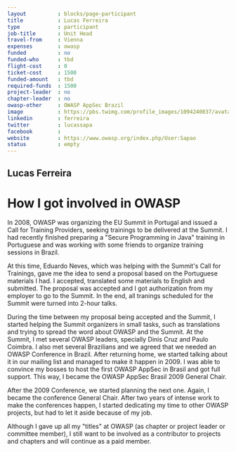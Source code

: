 ```yaml
---
layout          : blocks/page-participant
title           : Lucas Ferreira
type            : participant
job-title       : Unit Head
travel-from     : Vienna
expenses        : owasp
funded          : no
funded-who      : tbd
flight-cost     : 0
ticket-cost     : 1500
funded-amount   : tbd
required-funds  : 1500
project-leader  : no
chapter-leader  : no
owasp-other     : OWASP AppSec Brazil
image           : https://pbs.twimg.com/profile_images/1094240037/avatar.southpark.gif
linkedin        : ferreira
twitter         : lucassapa
facebook        : 
website         : https://www.owasp.org/index.php/User:Sapao
status          : empty
---
```


## Lucas Ferreira

# How I got involved in OWASP

In 2008, OWASP was organizing the EU Summit in Portugal and issued a Call for Training Providers, seeking trainings to be delivered at the Summit. I had recently finished preparing a "Secure Programming in Java" training in Portuguese and was working with some friends to organize training sessions in Brazil.

At this time, Eduardo Neves, which was helping with the Summit's Call for Trainings, gave me the idea to send a proposal based on the Portuguese materials I had. I accepted, translated some materials to English and submitted. The proposal was accepted and I got authorization from my employer to go to the Summit. In the end, all tranings scheduled for the Summit were turned into 2-hour talks.

During the time between my proposal being accepted and the Summit, I started helping the Summit organizers in small tasks, such as translations and trying to spread the word about OWASP and the Summit. At the Summit, I met several OWASP leaders, specially Dinis Cruz and Paulo Coimbra. I also met several Brazilians and we agreed that we needed an OWASP Conference in Brazil. After returning home, we started talking about it in our mailing list and managed to make it happen in 2009. I was able to convince my bosses to host the first OWASP AppSec in Brasil and got full support. This way, I became the OWASP AppSec Brasil 2009 General Chair.

After the 2009 Conference, we started planning the next one. Again, I became the conference General Chair. After two years of intense work to make the conferences happen, I started dedicating my time to other OWASP projects, but had to let it aside because of my job.
  
Although I gave up all my "titles" at OWASP (as chapter or project leader or committee member), I still want to be involved as a contributor to projects and chapters and will continue as a paid member.
